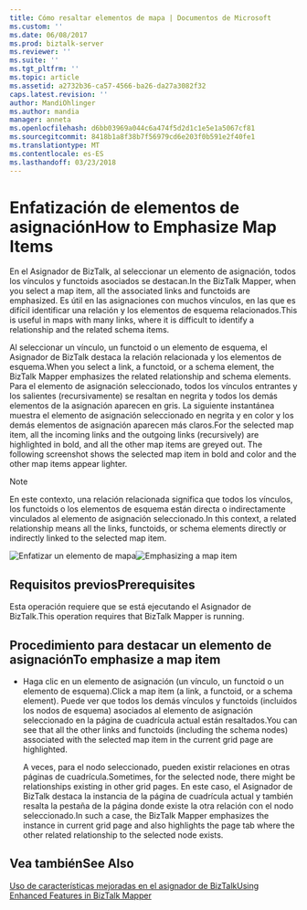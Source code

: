 ```yaml
---
title: Cómo resaltar elementos de mapa | Documentos de Microsoft
ms.custom: ''
ms.date: 06/08/2017
ms.prod: biztalk-server
ms.reviewer: ''
ms.suite: ''
ms.tgt_pltfrm: ''
ms.topic: article
ms.assetid: a2732b36-ca57-4566-ba26-da27a3082f32
caps.latest.revision: ''
author: MandiOhlinger
ms.author: mandia
manager: anneta
ms.openlocfilehash: d6bb03969a044c6a474f5d2d1c1e5e1a5067cf81
ms.sourcegitcommit: 8418b1a8f38b7f56979cd6e203f0b591e2f40fe1
ms.translationtype: MT
ms.contentlocale: es-ES
ms.lasthandoff: 03/23/2018
---
```

# <a name="how-to-emphasize-map-items"></a><span data-ttu-id="eac26-102">Enfatización de elementos de asignación</span><span class="sxs-lookup"><span data-stu-id="eac26-102">How to Emphasize Map Items</span></span>
<span data-ttu-id="eac26-103">En el Asignador de BizTalk, al seleccionar un elemento de asignación, todos los vínculos y functoids asociados se destacan.</span><span class="sxs-lookup"><span data-stu-id="eac26-103">In the BizTalk Mapper, when you select a map item, all the associated links and functoids are emphasized.</span></span> <span data-ttu-id="eac26-104">Es útil en las asignaciones con muchos vínculos, en las que es difícil identificar una relación y los elementos de esquema relacionados.</span><span class="sxs-lookup"><span data-stu-id="eac26-104">This is useful in maps with many links, where it is difficult to identify a relationship and the related schema items.</span></span>  
  
 <span data-ttu-id="eac26-105">Al seleccionar un vínculo, un functoid o un elemento de esquema, el Asignador de BizTalk destaca la relación relacionada y los elementos de esquema.</span><span class="sxs-lookup"><span data-stu-id="eac26-105">When you select a link, a functoid, or a schema element, the BizTalk Mapper emphasizes the related relationship and schema elements.</span></span> <span data-ttu-id="eac26-106">Para el elemento de asignación seleccionado, todos los vínculos entrantes y los salientes (recursivamente) se resaltan en negrita y todos los demás elementos de la asignación aparecen en gris. La siguiente instantánea muestra el elemento de asignación seleccionado en negrita y en color y los demás elementos de asignación aparecen más claros.</span><span class="sxs-lookup"><span data-stu-id="eac26-106">For the selected map item, all the incoming links and the outgoing links (recursively) are highlighted in bold, and all the other map items are greyed out. The following screenshot shows the selected map item in bold and color and the other map items appear lighter.</span></span>  
  
> [!NOTE]
>  <span data-ttu-id="eac26-107">En este contexto, una relación relacionada significa que todos los vínculos, los functoids o los elementos de esquema están directa o indirectamente vinculados al elemento de asignación seleccionado.</span><span class="sxs-lookup"><span data-stu-id="eac26-107">In this context, a related relationship means all the links, functoids, or schema elements directly or indirectly linked to the selected map item.</span></span>  
  
 <span data-ttu-id="eac26-108">![Enfatizar un elemento de mapa](../core/media/mapper-intelliselect.gif "Mapper_IntelliSelect")</span><span class="sxs-lookup"><span data-stu-id="eac26-108">![Emphasizing a map item](../core/media/mapper-intelliselect.gif "Mapper_IntelliSelect")</span></span>  
  
## <a name="prerequisites"></a><span data-ttu-id="eac26-109">Requisitos previos</span><span class="sxs-lookup"><span data-stu-id="eac26-109">Prerequisites</span></span>  
 <span data-ttu-id="eac26-110">Esta operación requiere que se está ejecutando el Asignador de BizTalk.</span><span class="sxs-lookup"><span data-stu-id="eac26-110">This operation requires that BizTalk Mapper is running.</span></span>  
  
## <a name="to-emphasize-a-map-item"></a><span data-ttu-id="eac26-111">Procedimiento para destacar un elemento de asignación</span><span class="sxs-lookup"><span data-stu-id="eac26-111">To emphasize a map item</span></span>  
  
-   <span data-ttu-id="eac26-112">Haga clic en un elemento de asignación (un vínculo, un functoid o un elemento de esquema).</span><span class="sxs-lookup"><span data-stu-id="eac26-112">Click a map item (a link, a functoid, or a schema element).</span></span> <span data-ttu-id="eac26-113">Puede ver que todos los demás vínculos y functoids (incluidos los nodos de esquema) asociados al elemento de asignación seleccionado en la página de cuadrícula actual están resaltados.</span><span class="sxs-lookup"><span data-stu-id="eac26-113">You can see that all the other links and functoids (including the schema nodes) associated with the selected map item in the current grid page are highlighted.</span></span>  
  
     <span data-ttu-id="eac26-114">A veces, para el nodo seleccionado, pueden existir relaciones en otras páginas de cuadrícula.</span><span class="sxs-lookup"><span data-stu-id="eac26-114">Sometimes, for the selected node, there might be relationships existing in other grid pages.</span></span> <span data-ttu-id="eac26-115">En este caso, el Asignador de BizTalk destaca la instancia de la página de cuadrícula actual y también resalta la pestaña de la página donde existe la otra relación con el nodo seleccionado.</span><span class="sxs-lookup"><span data-stu-id="eac26-115">In such a case, the BizTalk Mapper emphasizes the instance in current grid page and also highlights the page tab where the other related relationship to the selected node exists.</span></span>  
  
## <a name="see-also"></a><span data-ttu-id="eac26-116">Vea también</span><span class="sxs-lookup"><span data-stu-id="eac26-116">See Also</span></span>  
 [<span data-ttu-id="eac26-117">Uso de características mejoradas en el asignador de BizTalk</span><span class="sxs-lookup"><span data-stu-id="eac26-117">Using Enhanced Features in BizTalk Mapper</span></span>](../core/using-enhanced-features-in-biztalk-mapper.md)
